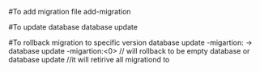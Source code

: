 ﻿#To add migration file 
add-migration <migration name>

#To update database
database update

#To rollback migration to specific version
database update -migartion:<version-number> -> database update -migartion:<0> // will rollback to be empty database 
or
database update <migration-name> //it will retirive all migrationd to <migration-name>